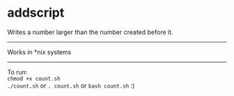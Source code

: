 # addscript
Writes a number larger than the number created before it.

---

Works in *nix systems

---

To run: <br>
`chmod +x count.sh` <br>
`./count.sh` or `. count.sh` or `bash count.sh` :)
